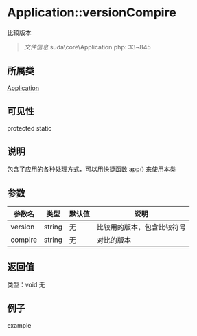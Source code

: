# Application::versionCompire
比较版本
> *文件信息* suda\core\Application.php: 33~845
## 所属类 

[Application](../Application.md)

## 可见性

  protected  static
## 说明


包含了应用的各种处理方式，可以用快捷函数 app() 来使用本类


## 参数

 
| 参数名 | 类型 | 默认值 | 说明 |
|--------|-----|-------|-------|
 | version |  string | 无 |  比较用的版本，包含比较符号 |
 | compire |  string | 无 |  对比的版本 |
## 返回值
 
类型：void
无
## 例子

example